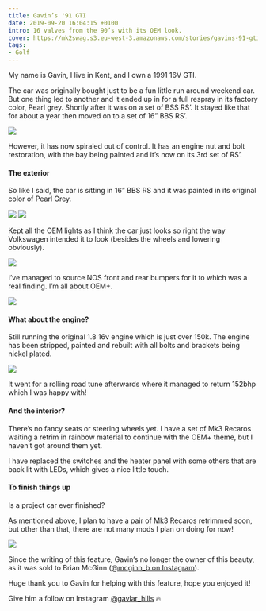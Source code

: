 ```yaml
---
title: Gavin’s '91 GTI
date: 2019-09-20 16:04:15 +0100
intro: 16 valves from the 90’s with its OEM look.
cover: https://mk2swag.s3.eu-west-3.amazonaws.com/stories/gavins-91-gti-cover.jpg
tags:
- Golf
---
```


My name is Gavin, I live in Kent, and I own a 1991 16V GTI.

The car was originally bought just to be a fun little run around weekend car. But one thing led to another and it ended up in for a full respray in its factory color, Pearl grey. Shortly after it was on a set of BSS RS’. It stayed like that for about a year then moved on to a set of 16” BBS RS’.

![](https://mk2swag.s3.eu-west-3.amazonaws.com/stories/gavins-91-gti-intro.jpg)

However, it has now spiraled out of control. It has an engine nut and bolt restoration, with the bay being painted and it’s now on its 3rd set of RS’.


#### The exterior
So like I said, the car is sitting in 16” BBS RS and it was painted in its original color of Pearl Grey.

![](https://mk2swag.s3.eu-west-3.amazonaws.com/stories/gavins-91-gti-exterior-1.jpg)
![](https://mk2swag.s3.eu-west-3.amazonaws.com/stories/gavins-91-gti-exterior-2.jpg)

Kept all the OEM lights as I think the car just looks so right the way Volkswagen intended it to look (besides the wheels and lowering obviously).

![](https://mk2swag.s3.eu-west-3.amazonaws.com/stories/gavins-91-gti-exterior-3.jpg)

I’ve managed to source NOS front and rear bumpers for it to which was a real finding. I’m all about OEM+.

![](https://mk2swag.s3.eu-west-3.amazonaws.com/stories/gavins-91-gti-exterior-4.jpg)


#### What about the engine?
Still running the original 1.8 16v engine which is just over 150k. The engine has been stripped, painted and rebuilt with all bolts and brackets being nickel plated.

![](https://mk2swag.s3.eu-west-3.amazonaws.com/stories/gavins-91-gti-engine.jpg)

It went for a rolling road tune afterwards where it managed to return 152bhp which I was happy with!


#### And the interior?
There’s no fancy seats or steering wheels yet. I have a set of Mk3 Recaros waiting a retrim in rainbow material to continue with the OEM+ theme, but I haven’t got around them yet.

I have replaced the switches and the heater panel with some others that are back lit with LEDs, which gives a nice little touch.


#### To finish things up
Is a project car ever finished?

As mentioned above, I plan to have a pair of Mk3 Recaros retrimmed soon, but other than that, there are not many mods I plan on doing for now!

![](https://mk2swag.s3.eu-west-3.amazonaws.com/stories/gavins-91-gti-conclusion.jpg)


Since the writing of this feature, Gavin’s no longer the owner of this beauty, as it was sold to Brian McGinn ([@mcginn_b on Instagram](https://www.instagram.com/mcginn_b/)).

Huge thank you to Gavin for helping with this feature, hope you enjoyed it!

Give him a follow on Instagram [@gavlar_hills](https://www.instagram.com/gavlar_hills/) 🔥